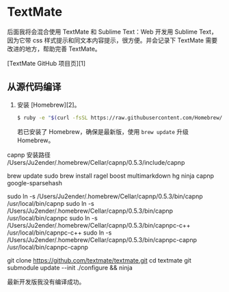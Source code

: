 TextMate
========

后面我将会混合使用 TextMate 和 Sublime Text：Web 开发用 Sublime Text，因为它带 css 
样式提示和同文本内容提示，很方便。并会记录下 TextMate 需要改进的地方，帮助完善 TextMate。

[TextMate GitHub 项目页][1]

从源代码编译
----------

1.  安装 [Homebrew][2]。    

    ```bash
    $ ruby -e "$(curl -fsSL https://raw.githubusercontent.com/Homebrew/install/master/install)"
    ```
    
    若已安装了 Homebrew，确保是最新版，使用 `brew update` 升级 Homebrew。

capnp 安装路径 /Users/Ju2ender/.homebrew/Cellar/capnp/0.5.3/include/capnp

brew update
sudo brew install ragel boost multimarkdown hg ninja capnp google-sparsehash

sudo ln -s /Users/Ju2ender/.homebrew/Cellar/capnp/0.5.3/bin/capnp /usr/local/bin/capnp
sudo ln -s /Users/Ju2ender/.homebrew/Cellar/capnp/0.5.3/bin/capnp /usr/local/bin/capnpc
sudo ln -s /Users/Ju2ender/.homebrew/Cellar/capnp/0.5.3/bin/capnpc-c++ /usr/local/bin/capnpc-c++
sudo ln -s /Users/Ju2ender/.homebrew/Cellar/capnp/0.5.3/bin/capnpc-capnp /usr/local/bin/capnpc-capnp

git clone https://github.com/textmate/textmate.git
cd textmate
git submodule update --init
./configure && ninja

最新开发版我没有编译成功。
